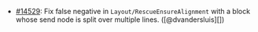 * [#14529](https://github.com/rubocop/rubocop/issues/14529): Fix false negative in `Layout/RescueEnsureAlignment` with a block whose send node is split over multiple lines. ([@dvandersluis][])
